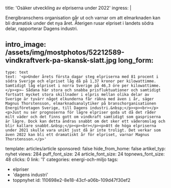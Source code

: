 title: 'Osäker utveckling av elpriserna under 2022'
ingress: |
  <p>Energibranschens organisation går ut och varnar om att elmarknaden kan bli dramatisk under det nya året. Återigen rusar elpriset i landets södra delar, rapporterar Dagens industri.
  </p>
  
intro_image: /assets/img/mostphotos/52212589-vindkraftverk-pa-skansk-slatt.jpg
long_form:
  -
    type: text
    text: '<p>Under årets första dagar steg elpriserna med 81 procent i södra Sverige och elpriset låg då på 1,37 kronor per kilowattimme. Samtidigt låg elpriset i norra Sverige på 46,3 öre per kilowattimme.</p><p>– Sådana här stora och snabba prisfluktuationer och samtidigt fortsatt mycket stora skillnader i elpris mellan olika delar av Sverige är tyvärr något elkunderna får räkna med även i år, säger Magnus Thorstensson, elmarknadsanalytiker på branschorganisationen Energiföretagen Sverige, till Dagens industri.&nbsp;</p><p><br></p><p>Just nu ser prognoserna för lägre elpriser goda ut då det råder milt väder och det finns gott om vindkraft samtidigt som gaspriserna är lägre. Dock kan detta ändras snabbt om det sker ett väderomslag och blir kallare snabbt.&nbsp;</p><p><br></p><p>Att de höga elpriserna under 2021 skulle vara unikt just då är inte troligt. Det verkar som även 2022 kan bli ett dramatiskt år för elpriset, varnar Magnus Thorstensson.</p>'
template: articles/article
sponsored: false
hide_from_home: false
artikel_typ: nyhet
views: 284
puff_font_size: 24
article_font_size: 24
topnews_font_size: 48
clicks: 0
link: '1'
categories: energi-och-miljo
tags:
  - elpriser
  - 'dagens industri'
  - toppnyhet
id: 110698e2-8e18-43cf-a06b-109d47f30ef2
